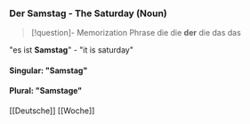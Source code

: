 ### Der Samstag - The Saturday   (Noun)

> [!question]- Memorization Phrase
> die die **der** die das das


"es ist **Samstag**" - "it is saturday"

#### Singular: "Samstag"
#### Plural: "Samstage"



[[Deutsche]]
[[Woche]]